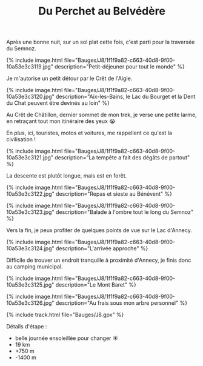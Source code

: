 ﻿---
title: "Du Perchet au Belvédère"
permalink: /Bauges/J8/
sidebar:
  nav: "bauges"
enable_tracks: true
---

Après une bonne nuit, sur un sol plat cette fois, c'est parti pour la traversée du Semnoz.

{% include image.html file="Bauges/J8/1f1f9a82-c663-40d8-9f00-10a53e3c3119.jpg" description="Petit-déjeuner pour tout le monde" %}

Je m'autorise un petit détour par le Crêt de l'Aigle.

{% include image.html file="Bauges/J8/1f1f9a82-c663-40d8-9f00-10a53e3c3120.jpg" description="Aix-les-Bains, le Lac du Bourget et la Dent du Chat peuvent être devinés au loin" %}

Au Crêt de Châtillon, dernier sommet de mon trek, je verse une petite larme, en retraçant tout mon itinéraire des yeux :sob:

En plus, ici, touristes, motos et voitures, me rappellent ce qu'est la civilisation !

{% include image.html file="Bauges/J8/1f1f9a82-c663-40d8-9f00-10a53e3c3121.jpg" description="La tempête a fait des dégâts de partout" %}

La descente est plutôt longue, mais est en forêt.

{% include image.html file="Bauges/J8/1f1f9a82-c663-40d8-9f00-10a53e3c3122.jpg" description="Repas et sieste au Bénévent" %}

{% include image.html file="Bauges/J8/1f1f9a82-c663-40d8-9f00-10a53e3c3123.jpg" description="Balade à l'ombre tout le long du Semnoz" %}

Vers la fin, je peux profiter de quelques points de vue sur le Lac d'Annecy.

{% include image.html file="Bauges/J8/1f1f9a82-c663-40d8-9f00-10a53e3c3124.jpg" description="L'arrivée approche" %}

Difficile de trouver un endroit tranquille à proximité d'Annecy, je finis donc au camping municipal.

{% include image.html file="Bauges/J8/1f1f9a82-c663-40d8-9f00-10a53e3c3125.jpg" description="Le Mont Baret" %}

{% include image.html file="Bauges/J8/1f1f9a82-c663-40d8-9f00-10a53e3c3126.jpg" description="Au frais sous mon arbre personnel" %}

{% include track.html file="Bauges/J8.gpx" %}

Détails d'étape :
* belle journée ensoleillée pour changer :sunny:
* 19 km
* +750 m
* -1400 m
